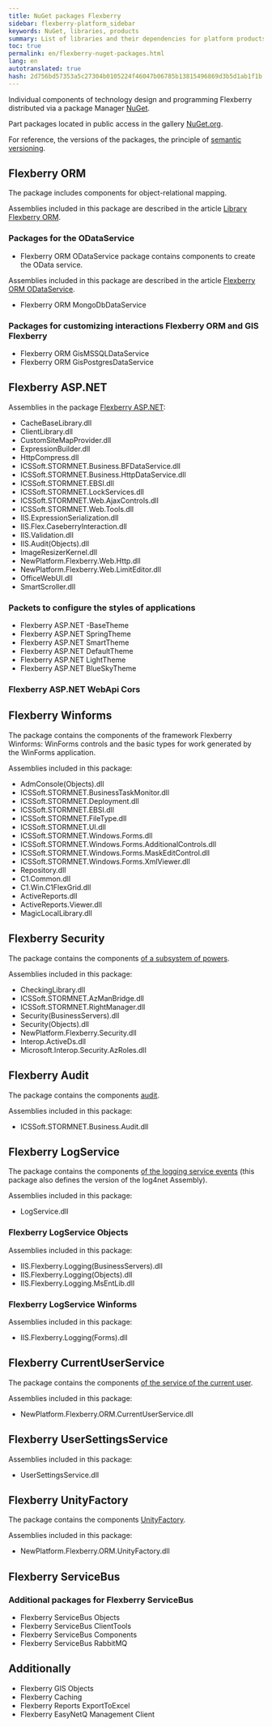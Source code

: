 ```yaml
---
title: NuGet packages Flexberry
sidebar: flexberry-platform_sidebar
keywords: NuGet, libraries, products
summary: List of libraries and their dependencies for platform products Flexberry
toc: true
permalink: en/flexberry-nuget-packages.html
lang: en
autotranslated: true
hash: 2d756bd57353a5c27304b0105224f46047b06785b13815496869d3b5d1ab1f1b
---
```


Individual components of technology design and programming Flexberry distributed via a package Manager [NuGet](https://nuget.org).

Part packages located in public access in the gallery [NuGet.org](https://www.nuget.org/packages?q=Flexberry).

For reference, the versions of the packages, the principle of [semantic versioning](http://semver.org/lang/ru/).

## Flexberry ORM

The package includes components for object-relational mapping.

Assemblies included in this package are described in the article [Library Flexberry ORM](fo_flexberry-orm-libraries.html).

### Packages for the ODataService

* Flexberry ORM ODataService package contains components to create the OData service.

Assemblies included in this package are described in the article [Flexberry ORM ODataService](fo_orm-odata-service.html).

* Flexberry ORM MongoDbDataService

### Packages for customizing interactions Flexberry ORM and GIS Flexberry

* Flexberry ORM GisMSSQLDataService
* Flexberry ORM GisPostgresDataService

## Flexberry ASP.NET

Assemblies in the package [Flexberry ASP.NET](fa_flexberry-asp-net.html):

* CacheBaseLibrary.dll
* ClientLibrary.dll
* CustomSiteMapProvider.dll
* ExpressionBuilder.dll
* HttpCompress.dll
* ICSSoft.STORMNET.Business.BFDataService.dll
* ICSSoft.STORMNET.Business.HttpDataService.dll
* ICSSoft.STORMNET.EBSI.dll
* ICSSoft.STORMNET.LockServices.dll
* ICSSoft.STORMNET.Web.AjaxControls.dll
* ICSSoft.STORMNET.Web.Tools.dll
* IIS.ExpressionSerialization.dll
* IIS.Flex.CaseberryInteraction.dll
* IIS.Validation.dll
* IIS.Audit(Objects).dll
* ImageResizerKernel.dll
* NewPlatform.Flexberry.Web.Http.dll
* NewPlatform.Flexberry.Web.LimitEditor.dll
* OfficeWebUI.dll
* SmartScroller.dll

### Packets to configure the styles of applications

* Flexberry ASP.NET -BaseTheme
* Flexberry ASP.NET SpringTheme
* Flexberry ASP.NET SmartTheme
* Flexberry ASP.NET DefaultTheme
* Flexberry ASP.NET LightTheme
* Flexberry ASP.NET BlueSkyTheme

### Flexberry ASP.NET WebApi Cors

## Flexberry Winforms

The package contains the components of the framework Flexberry Winforms: WinForms controls and the basic types for work generated by the WinForms application.

Assemblies included in this package:

* AdmConsole(Objects).dll
* ICSSoft.STORMNET.BusinessTaskMonitor.dll
* ICSSoft.STORMNET.Deployment.dll
* ICSSoft.STORMNET.EBSI.dll
* ICSSoft.STORMNET.FileType.dll
* ICSSoft.STORMNET.UI.dll
* ICSSoft.STORMNET.Windows.Forms.dll
* ICSSoft.STORMNET.Windows.Forms.AdditionalControls.dll
* ICSSoft.STORMNET.Windows.Forms.MaskEditControl.dll
* ICSSoft.STORMNET.Windows.Forms.XmlViewer.dll
* Repository.dll
* C1.Common.dll
* C1.Win.C1FlexGrid.dll
* ActiveReports.dll
* ActiveReports.Viewer.dll
* MagicLocalLibrary.dll

## Flexberry Security

The package contains the components [of a subsystem of powers](efs_security.html).

Assemblies included in this package:

* CheckingLibrary.dll
* ICSSoft.STORMNET.AzManBridge.dll
* ICSSoft.STORMNET.RightManager.dll
* Security(BusinessServers).dll
* Security(Objects).dll
* NewPlatform.Flexberry.Security.dll
* Interop.ActiveDs.dll
* Microsoft.Interop.Security.AzRoles.dll

## Flexberry Audit

The package contains the components [audit](fa_audit-web.html).

Assemblies included in this package:

* ICSSoft.STORMNET.Business.Audit.dll

## Flexberry LogService

The package contains the components [of the logging service events](fo_log-service-log4net.html) (this package also defines the version of the log4net Assembly).

Assemblies included in this package:

* LogService.dll

### Flexberry LogService Objects

Assemblies included in this package:

* IIS.Flexberry.Logging(BusinessServers).dll
* IIS.Flexberry.Logging(Objects).dll
* IIS.Flexberry.Logging.MsEntLib.dll

### Flexberry LogService Winforms

Assemblies included in this package:

* IIS.Flexberry.Logging(Forms).dll

## Flexberry CurrentUserService

The package contains the components [of the service of the current user](fo_current-user-service.html).

Assemblies included in this package:

* NewPlatform.Flexberry.ORM.CurrentUserService.dll

## Flexberry UserSettingsService

Assemblies included in this package:

* UserSettingsService.dll

## Flexberry UnityFactory

The package contains the components [UnityFactory](fo_unity-factory.html).

Assemblies included in this package:

* NewPlatform.Flexberry.ORM.UnityFactory.dll

## Flexberry ServiceBus

### Additional packages for Flexberry ServiceBus

* Flexberry ServiceBus Objects
* Flexberry ServiceBus ClientTools
* Flexberry ServiceBus Components
* Flexberry ServiceBus RabbitMQ

## Additionally

* Flexberry GIS Objects
* Flexberry Caching
* Flexberry Reports ExportToExcel
* Flexberry EasyNetQ Management Client



